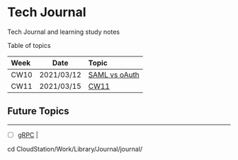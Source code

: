 # Tech Journal
Tech Journal and learning study notes

Table of topics

| Week  | Date       | Topic  |
|:------|:----------:|:-------|
| CW10  | 2021/03/12 | [SAML vs oAuth](https://github.com/rafkruczkowski/journal/tree/main/2021/03/12/CW10) |
| CW11  | 2021/03/15 | [CW11](https://github.com/rafkruczkowski/journal/tree/main/2021/CW11)                |


## Future Topics
---
- [ ] [gRPC](https://en.wikipedia.org/wiki/GRPC) |

cd CloudStation/Work/Library/Journal/journal/